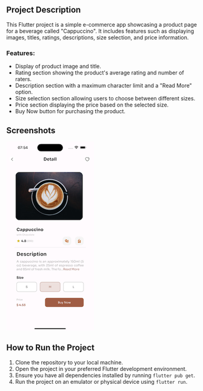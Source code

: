 ## Project Description

This Flutter project is a simple e-commerce app showcasing a product page for a beverage called "Cappuccino". It includes features such as displaying images, titles, ratings, descriptions, size selection, and price information.

### Features:

- Display of product image and title.
- Rating section showing the product's average rating and number of raters.
- Description section with a maximum character limit and a "Read More" option.
- Size selection section allowing users to choose between different sizes.
- Price section displaying the price based on the selected size.
- Buy Now button for purchasing the product.

## Screenshots

![Screenshot of Project HomePage UI](./Screenshot.png)

## How to Run the Project

1. Clone the repository to your local machine.
2. Open the project in your preferred Flutter development environment.
3. Ensure you have all dependencies installed by running `flutter pub get`.
4. Run the project on an emulator or physical device using `flutter run`.
